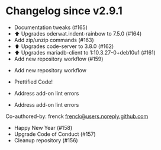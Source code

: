 # Changelog since v2.9.1
- Documentation tweaks (#165) 
- ⬆ Upgrades oderwat.indent-rainbow to 7.5.0 (#164) 
- Add zip/unzip commands (#163) 
- ⬆ Upgrades code-server to 3.8.0 (#162) 
- ⬆ Upgrades mariadb-client to 1:10.3.27-0+deb10u1 (#161) 
- Add new repository workflow (#159)

* Add new repository workflow

* Prettified Code!

* Address add-on lint errors

* Address add-on lint errors

Co-authored-by: frenck <frenck@users.noreply.github.com> 
- Happy New Year (#158) 
- Upgrade Code of Conduct (#157) 
- Cleanup repository (#156) 
